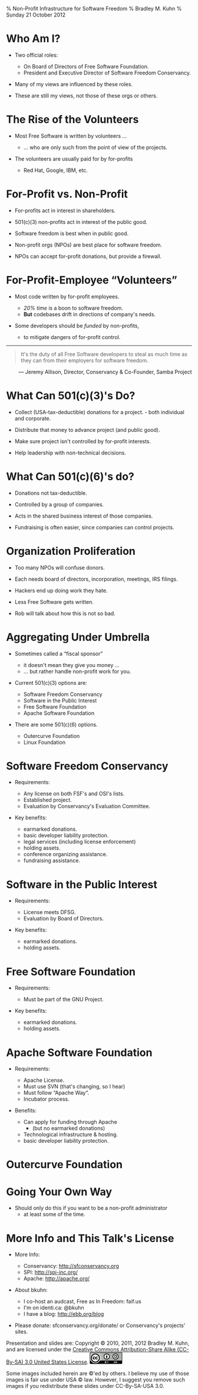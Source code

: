 % Non-Profit Infrastructure for Software Freedom
% Bradley M. Kuhn
% Sunday 21 October 2012

# Who Am I?

+ Two official roles:
    - On Board of Directors of Free Software Foundation.
    - President and Executive Director of Software Freedom Conservancy.

+ Many of my views are influenced by these roles.

+ These are still my views, not those of these orgs or others.

# The Rise of the Volunteers

+ Most Free Software is written by volunteers &hellip;
     + &hellip; who are only such from the point of view of the projects.

+ The volunteers are usually paid for by for-profits
     - Red Hat, Google, IBM, etc.

# For-Profit vs. Non-Profit

+ For-profits act in interest in shareholders.

+ 501(c)(3) non-profits act in interest of the public good.

+ Software freedom is best when in public good.

+ Non-profit orgs (NPOs) are best place for software freedom.

+ NPOs can accept for-profit donations, but provide a firewall.

# For-Profit-Employee &ldquo;Volunteers&rdquo;

+ Most code written by for-profit employees.
     + *20% time* is a boon to software freedom.
     + **But** codebases drift in directions of company's needs.

+ Some developers should be *funded* by non-profits,
     - to mitigate dangers of for-profit control.

***

> It's the duty of all Free Software developers to steal as much time as they can from their employers for software freedom.

<span class="fitonslide">
<p align=right>
 &mdash; Jeremy Allison, Director, Conservancy &amp; Co-Founder, Samba Project
</p>
</span>

# What Can 501(c)(3)'s Do?

+ Collect (USA-tax-deductible) donations for a project.
      - both individual and corporate.

+ Distribute that money to advance project (and public good).

+ Make sure project isn't controlled by for-profit interests.

+ Help leadership with non-technical decisions.

# What Can 501(c)(6)'s do?

+ Donations not tax-deductible.

+ Controlled by a group of companies.

+ Acts in the shared business interest of those companies.

+ Fundraising is often easier, since companies can control projects.

# Organization Proliferation

+ Too many NPOs will confuse donors.

+ Each needs board of directors, incorporation, meetings, IRS filings.

+ Hackers end up doing work they hate.

+ Less Free Software gets written.

+ Rob will talk about how this is not so bad.

# Aggregating Under Umbrella

+ Sometimes called a &ldquo;fiscal sponsor&rdquo;
    + it doesn't mean they give you money &hellip;
    + &hellip; but rather handle non-profit work for you.

+ Current 501(c)(3) options are:
     - Software Freedom Conservancy
     - Software in the Public Interest
     - Free Software Foundation 
     - Apache Software Foundation

+ There are some 501(c)(6) options.
     - Outercurve Foundation
     - Linux Foundation

# Software Freedom Conservancy

+ Requirements:
    - Any license on both FSF's and OSI's lists.
    - Established project.
    - Evaluation by Conservancy's Evaluation Committee.

+ Key benefits:
    - earmarked donations.
    - basic developer liability protection.
    - legal services (including license enforcement)
    - holding assets.
    - conference organizing assistance.
    - fundraising assistance.

# Software in the Public Interest

+ Requirements:
    - License meets DFSG.
    - Evaluation by Board of Directors.

+ Key benefits:
    - earmarked donations.
    - holding assets.

# Free Software Foundation

+ Requirements:
    - Must be part of the GNU Project.

+ Key benefits:
    - earmarked donations.
    - holding assets.

# Apache Software Foundation

+ Requirements:
    - Apache License.
    - Must use SVN (that's changing, so I hear)
    - Must follow &ldquo;Apache Way&rdquo;.
    - Incubator process.

+ Benefits:
    - Can apply for funding through Apache
        - (but no earmarked donations)
    - Technological infrastructure &amp; hosting.
    - basic developer liability protection.

# Outercurve Foundation

# Going Your Own Way

+ Should only do this if you want to be a non-profit administrator
     + at least some of the time.

# More Info and This Talk's License

+ More Info:
    + Conservancy: http://sfconservancy.org
    + SPI: http://spi-inc.org/
    + Apache: http://apache.org/

+ About bkuhn:
    + I co-host an audcast, Free as In Freedom: faif.us
    + I'm on identi.ca: @bkuhn
    + I have a blog: http://ebb.org/blog

+ Please donate: sfconservancy.org/donate/ or Conservancy's projects' sites.

<span class="fitonslide">
<p>Presentation and slides are: Copyright &copy; 2010, 2011, 2012 Bradley M. Kuhn, and are licensed under the <a href="http://creativecommons.org/licenses/by-sa/3.0/usa/">Creative Commons Attribution-Share Alike (CC-By-SA) 3.0 United States License</a>. <img src="cc-by-sa-3-0_88x31.png"/></p>

<p>Some images included herein are &copy;'ed by others. I believe my use of those images is fair use under USA &copy; law.  However, I suggest you remove such images if you redistribute these slides under CC-By-SA-USA 3.0.
</p>
</span>
